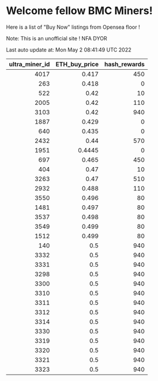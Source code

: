 # Welcome fellow BMC Miners!
Here is a list of "Buy Now" listings from Opensea floor !

Note: This is an unofficial site ! NFA DYOR


Last auto update at: Mon May  2 08:41:49 UTC 2022


|   ultra_miner_id |   ETH_buy_price |   hash_rewards |
|-----------------:|----------------:|---------------:|
|             4017 |          0.417  |            450 |
|              263 |          0.418  |              0 |
|              522 |          0.42   |             10 |
|             2005 |          0.42   |            110 |
|             3103 |          0.42   |            940 |
|             1887 |          0.429  |              0 |
|              640 |          0.435  |              0 |
|             2432 |          0.44   |            570 |
|             1951 |          0.4445 |              0 |
|              697 |          0.465  |            450 |
|              404 |          0.47   |             10 |
|             3263 |          0.47   |            510 |
|             2932 |          0.488  |            110 |
|             3550 |          0.496  |             80 |
|             1481 |          0.497  |             80 |
|             3537 |          0.498  |             80 |
|             3549 |          0.499  |             80 |
|             1512 |          0.499  |             80 |
|              140 |          0.5    |            940 |
|             3332 |          0.5    |            940 |
|             3331 |          0.5    |            940 |
|             3298 |          0.5    |            940 |
|             3300 |          0.5    |            940 |
|             3310 |          0.5    |            940 |
|             3311 |          0.5    |            940 |
|             3312 |          0.5    |            940 |
|             3314 |          0.5    |            940 |
|             3330 |          0.5    |            940 |
|             3319 |          0.5    |            940 |
|             3320 |          0.5    |            940 |
|             3321 |          0.5    |            940 |
|             3323 |          0.5    |            940 |